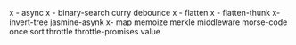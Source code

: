x - async
x - binary-search
curry
debounce
x - flatten
x - flatten-thunk
x- invert-tree
jasmine-asynk
x- map
memoize
merkle
middleware
morse-code
once
sort
throttle
throttle-promises
value
